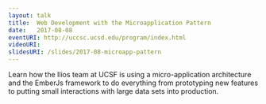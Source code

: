 ```yaml
---
layout: talk
title:  Web Development with the Microapplication Pattern
date:   2017-08-08
eventURI: http://uccsc.ucsd.edu/program/index.html
videoURI:
slidesURI: /slides/2017-08-microapp-pattern
---
```


Learn how the Ilios team at UCSF is using a micro-application architecture and the EmberJs framework to do everything from prototyping new features to putting small interactions with large data sets into production.

